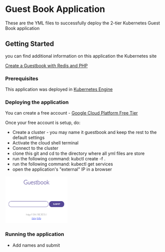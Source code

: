 # Guest Book Application

These are the YML files to successfully deploy the 2-tier Kubernetes Guest Book application

## Getting Started

you can find additional information on this application the Kubernetes site

[Create a Guestbook with Redis and PHP](https://cloud.google.com/kubernetes-engine/docs/tutorials/guestbook)

### Prerequisites

This application was deployed in [Kubernetes Engine](https://cloud.google.com/kubernetes-engine/)

### Deploying the application

You can create a free account - [Google Cloud Platform Free Tier](https://cloud.google.com/free/)

Once your free account is setup, do:

* Create a cluster - you may name it guestbook and keep the rest to the default settings
* Activate the cloud shell terminal
* Connect to the cluster
* clone this git and cd to the directory where all yml files are store
* run the following command: kubctl create -f .
* run the following command: kubectl get services
* open the application's "external" IP in a browser

<kbd>
    <img src="./guestbook.png" width="200" height="150" />
</kbd>

### Running the application

* Add names and submit
